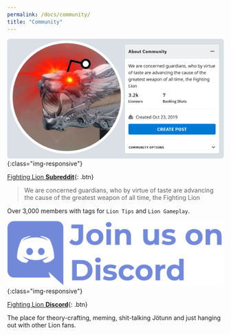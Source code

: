 ```yaml
---
permalink: /docs/community/
title: "Community"
---
```


![Subreddit](/assets/images/reddit.png){:class="img-responsive"}

[Fighting Lion **Subreddit**](https://www.reddit.com/r/FightingLion/){: .btn}
>We are concerned guardians, who by virtue of taste are advancing the cause of the greatest weapon of all time, the Fighting Lion

Over 3,000 members with tags for `Lion Tips` and `Lion Gameplay`.

![Discord](/assets/images/discord.png){:class="img-responsive"}

[Fighting Lion **Discord**](https://discord.gg/ejv9t2P){: .btn}

The place for theory-crafting, meming, shit-talking Jötunn and just hanging out with other Lion fans.
